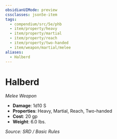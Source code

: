 ```yaml
---
obsidianUIMode: preview
cssclasses: json5e-item
tags:
  - compendium/src/5e/phb
  - item/property/heavy
  - item/property/martial
  - item/property/reach
  - item/property/two-handed
  - item/weapon/martial/melee
aliases:
  - Halberd
---
```

# Halberd
*Melee Weapon*  

- **Damage**: 1d10 S
- **Properties**: Heavy, Martial, Reach, Two-handed
- **Cost**: 20 gp
- **Weight**: 6.0 lbs.

*Source: SRD / Basic Rules*